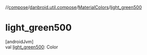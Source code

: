//[compose](../../../index.md)/[danbroid.util.compose](../index.md)/[MaterialColors](index.md)/[light_green500](light_green500.md)

# light_green500

[androidJvm]\
val [light_green500](light_green500.md): Color
